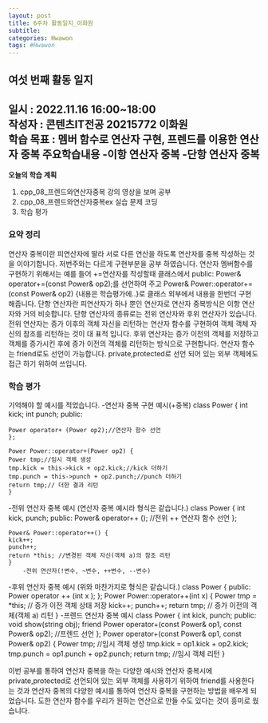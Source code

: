 ```yaml
---
layout: post
title: 6주차 활동일지_이화원
subtitle:
categories: Hwawon
tags: #Hwawon
---
```

## 여섯 번째 활동 일지
**일시 :** 2022.11.16 16:00~18:00  
**작성자 :** 콘텐츠IT전공 20215772 이화원  
**학습 목표 :** 멤버 함수로 연산자 구현, 프렌드를 이용한 연산자 중복
**주요학습내용**
-이항 연산자 중복
-단항 연산자 중복
-

**오늘의 학습 계획**
1. cpp_08_프렌드와연산자중복 강의 영상을 보며 공부
2. cpp_08_프렌드와연산자중복ex 실습 문제 코딩  
3. 학습 평가

### 요약 정리
연산자 중복이란 피연산자에 딸라 서로 다른 연산을 하도록 연산자를 중복 작성하는 것을 이야기합니다. 저번주와는 다르게 구현부분을 공부 하였습니다.
연산자 멤버함수를 구현하기 위해서는 예를 들어 +=연산자를 작성할때 클래스에서 public:	Power& operator+=(const Power& op2);를 선언하여 주고 Power& Power::operator+=(const Power& op2) {내용은 학습평가에..}로 클래스 외부에서 내용을 한번더 구현 해줍니다. 단항 연산자란 피연산자가 하나 뿐인 연산자로 연산자 중복방식은 이항 연산자와 거의 비슷합니다. 단항 연산자의 종류로는 전위 연산자와 후위 연산자가 있습니다. 전위 연산자는 증가 이후의 객체 자신을 리턴하는 연산자 함수를 구현하여 객체 객체 자신의 참조를 리턴하는 것이 대 표적 입니다. 후위 연산자는 증가 이전의 객체를 저장하고 객체를 증가시킨 후에 증가 이전의 객체를 리턴하는 방식으로 구현합니다. 연산자 함수는 friend로도 선언이 가능합니다. private,protected로 선언 되어 있는 외부 객체에도 접근 하기 위하여 쓰입니다.


### 학습 평가

기억해야 할 예시를 적었습니다.
-연산자 중복 구현 예시(+중복)
	class Power {
	int kick;
	int punch;
	public:

	Power operator+ (Power op2);//연산자 함수 선언
	};
	
	Power Power::operator+(Power op2) {
	Power tmp;//임시 객체 생성
	tmp.kick = this->kick + op2.kick;//kick 더하기
	tmp.punch = this->punch + op2.punch;//punch 더하기
	return tmp;// 더한 결과 리턴
	}

-전위 연산자 중복 예시 (연산자 중복 예시라 형식은 같습니다.)
	class Power {
	int kick, punch;
	public:
	Power& operator++ (); //전위 ++ 연산자 함수 선언
	};

	Power& Power::operator++() {
	kick++;
	punch++;
	return *this; //변경된 객체 자신(객체 a)의 참조 리턴
	}
		-전위 연산자(!변수, ~변수, ++변수, --변수)
-후위 연산자 중복 예시 (위와 마찬가지로 형식은 같습니다.)
	class Power {
	public:
	Power operator ++ (int x );
	};
	Power Power::operator++(int x) {
	Power tmp = *this; // 증가 이전 객체 상태 저장
	kick++;
	punch++;
	return tmp; // 증가 이전의 객체(객체 a) 리턴
	}
-프렌드 연산자 중복 예시
	class Power {
	int kick, punch;
	public:
	void show(string obj);
	friend Power operator+(const Power& op1, const Power& op2); //프렌드 선언
	};
	Power operator+(const Power& op1, const Power& op2) {
	Power tmp; //임시 객체 생성
	tmp.kick = op1.kick + op2.kick; 
	tmp.punch = op1.punch + op2.punch; 
	return tmp; //임시 객체 리턴
	}

이번 공부를 통하여 연산자 중복을 하는 다양한 예시와 연산자 중복시에 private,protected로 선언되어 있는 외부 객체를 사용하기 위하여 friend를 사용한다는 것과 연산자 중복의 다양한 예시를 통하여 연산자 중복을 구현하는 방법을 배우게 되었습니다. 도한 연산자 함수를 우리가 원하는 연산으로 만들 수도 있다는 것이 흥미로 웠습니다.
